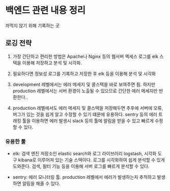 # 백엔드 관련 내용 정리

까먹지 않기 위해 기록하는 곳

## 로깅 전략

1. 가장 간단하고 편리한 방법은 Apache나 Nginx 등의 웹서버 액세스 로그를 elk 스택을 이용해 저장하고 분석 및 시각화. 

2. 필요하다면 정보성 로그를 기록하고 저장한 후 elk 등을 이용해 분석 및 시각화

3. development 레벨에서는 에러 메세지 및 콜스택을 바로 보여주면 됨. 하지만 production 레벨에서는 서버 환경이 노출될 수 있으므로 간단한 에러 메세지만 반환한다..

4. production 레벨에서도 에러 메세지 및 콜스택을 저장해두면 추후에 서버에 오류, 버그가 있는 것을 쉽게 알고 수정할 수 있기 떄문에 유용하다. 
sentry 등의 에러 트래킹 툴을 이용하면 에러 발생시 slack 등의 툴에 알림을 받을 수 있고 빠르게 수정 할 수 있다.

### 유용한 툴 

* elk: 검색 엔진 저장소인 elastic search와 로그 라이브러리 logstash, 시각화 도구 kibana로 이루어져 있는 기술 스택이다.
로그를 시각화하여 쉽게 분석할 수 있게 도와준다. 검색, 필터 기능 등을 이용해 서버 로그를 빠르게 분석할 수 있다.

* sentry: 에러 모니터링 툴. production 레벨에서 에러가 발생하는지 추적하고 발생하면 알림을 해줄 수 있다.